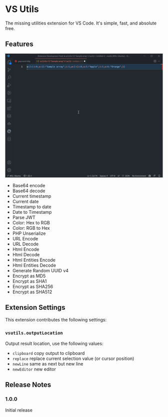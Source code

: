 # VS Utils
The missing utilities extension for VS Code. It's simple, fast, and absolute free.

## Features

![Features](images/vsutils.gif)

- Base64 encode
- Base64 decode
- Current timestamp
- Current date
- Timestamp to date
- Date to Timestamp
- Parse JWT
- Color: Hex to RGB
- Color: RGB to Hex
- PHP Unserialize
- URL Encode
- URL Decode
- Html Encode
- Html Decode
- Html Entities Encode
- Html Entities Decode
- Generate Random UUID v4
- Encrypt as MD5
- Encrypt as SHA1
- Encrypt as SHA256
- Encrypt as SHA512

## Extension Settings
This extension contributes the following settings:

### `vsutils.outputLocation`
Output result location, use the following values:

- `clipboard` copy output to clipboard
- `replace` replace current selection value (or cursor position)
- `newLine` same as next but new line
- `newEditor` new editor

## Release Notes
### 1.0.0
Initial release